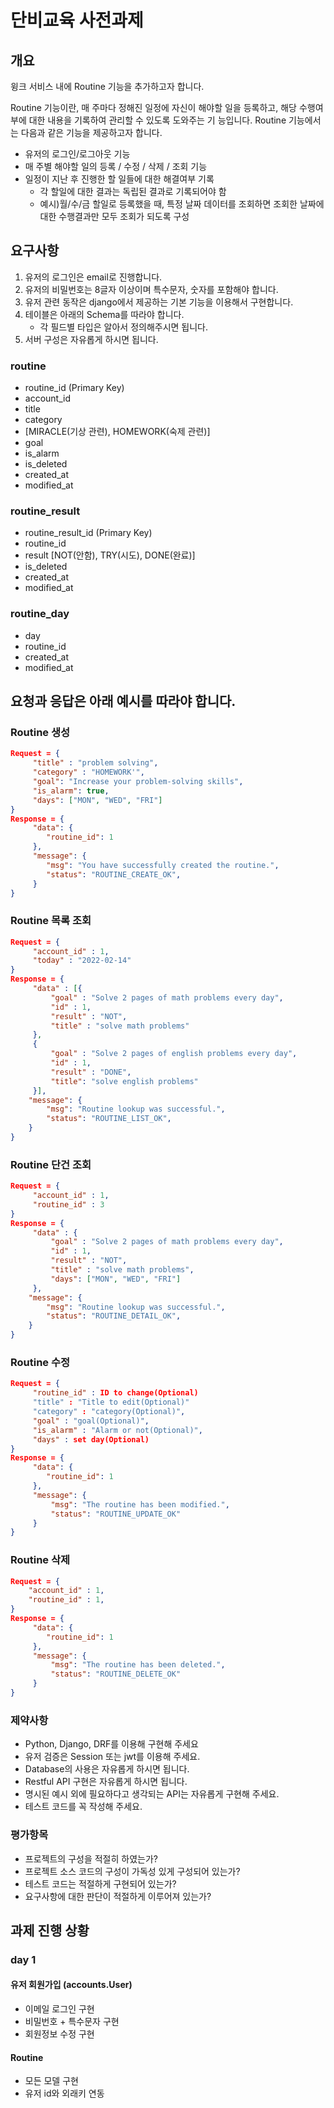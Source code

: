 # 단비교육 사전과제

## 개요

윙크 서비스 내에 Routine 기능을 추가하고자 합니다. 

Routine 기능이란, 매 주마다 정해진 일정에 자신이 해야할 일을 등록하고, 해당 수행여부에 대한 내용을 기록하여 관리할 수 있도록 도와주는 기 능입니다. 
Routine 기능에서는 다음과 같은 기능을 제공하고자 합니다. 

* 유저의 로그인/로그아웃 기능 
* 매 주별 해야할 일의 등록 / 수정 / 삭제 / 조회 기능 
* 일정이 지난 후 진행한 할 일들에 대한 해결여부 기록 
  * 각 할일에 대한 결과는 독립된 결과로 기록되어야 함 
  * 예시)월/수/금 할일로 등록했을 때, 특정 날짜 데이터를 조회하면 조회한 날짜에 대한 수행결과만 모두 조회가 되도록 구성

## 요구사항

1. 유저의 로그인은 email로 진행합니다. 
2. 유저의 비밀번호는 8글자 이상이며 특수문자, 숫자를 포함해야 합니다. 
3. 유저 관련 동작은 django에서 제공하는 기본 기능을 이용해서 구현합니다. 
4. 테이블은 아래의 Schema를 따라야 합니다. 
   * 각 필드별 타입은 알아서 정의해주시면 됩니다. 
5. 서버 구성은 자유롭게 하시면 됩니다.

### routine 

* routine_id (Primary Key) 
* account_id 
* title 
* category 
* [MIRACLE(기상 관련), HOMEWORK(숙제 관련)] 
* goal 
* is_alarm 
* is_deleted 
* created_at 
* modified_at 

### routine_result 

* routine_result_id (Primary Key) 
* routine_id 
* result [NOT(안함), TRY(시도), DONE(완료)] 
* is_deleted 
* created_at 
* modified_at 

### routine_day 

* day
* routine_id 
* created_at 
* modified_at

##  요청과 응답은 아래 예시를 따라야 합니다.

### Routine 생성 

```json
Request = {
     "title" : "problem solving",
     "category" : "HOMEWORK'",
     "goal": "Increase your problem-solving skills",
     "is_alarm": true,
     "days": ["MON", "WED", "FRI"]
}
Response = {
     "data": {
     	"routine_id": 1
     },
     "message": {
     	"msg": "You have successfully created the routine.",
    	"status": "ROUTINE_CREATE_OK",
     }
}
```

### Routine 목록 조회

```json
Request = {
     "account_id" : 1,
     "today" : "2022-02-14"
}
Response = {
     "data" : [{
         "goal" : "Solve 2 pages of math problems every day",
         "id" : 1,
         "result" : "NOT",
         "title" : "solve math problems"
     },
     {
         "goal" : "Solve 2 pages of english problems every day",
         "id" : 1,
         "result" : "DONE",
         "title": "solve english problems"
     }],
    "message": {
        "msg": "Routine lookup was successful.",
    	"status": "ROUTINE_LIST_OK",
    }
}
```

### Routine 단건 조회

```json
Request = {
     "account_id" : 1,
     "routine_id" : 3
}
Response = {
     "data" : {
         "goal" : "Solve 2 pages of math problems every day",
         "id" : 1,
         "result" : "NOT",
         "title" : "solve math problems",
         "days": ["MON", "WED", "FRI"]
     },
    "message": {
        "msg": "Routine lookup was successful.",
        "status": "ROUTINE_DETAIL_OK",
    }
}
```

### Routine 수정

```json
Request = {
     "routine_id" : ID to change(Optional)
     "title" : "Title to edit(Optional)"
     "category" : "category(Optional)",
     "goal" : "goal(Optional)",
     "is_alarm" : "Alarm or not(Optional)",
     "days" : set day(Optional)
}
Response = {
     "data": {
     	"routine_id": 1
     },
     "message": {
         "msg": "The routine has been modified.", 
         "status": "ROUTINE_UPDATE_OK"
     }
}
```

### Routine 삭제

```json
Request = {
    "account_id" : 1,
    "routine_id" : 1,
}
Response = {
     "data": {
     	"routine_id": 1
     },
     "message": {
         "msg": "The routine has been deleted.", 
         "status": "ROUTINE_DELETE_OK"
     }
}
```

### 제약사항

* Python, Django, DRF를 이용해 구현해 주세요 
* 유저 검증은 Session 또는 jwt를 이용해 주세요. 
* Database의 사용은 자유롭게 하시면 됩니다. 
* Restful API 구현은 자유롭게 하시면 됩니다. 
* 명시된 예시 외에 필요하다고 생각되는 API는 자유롭게 구현해 주세요. 
* 테스트 코드를 꼭 작성해 주세요.

### 평가항목

* 프로젝트의 구성을 적절히 하였는가? 
* 프로젝트 소스 코드의 구성이 가독성 있게 구성되어 있는가?
* 테스트 코드는 적절하게 구현되어 있는가? 
* 요구사항에 대한 판단이 적절하게 이루어져 있는가?

## 과제 진행 상황

### day 1

#### 유저 회원가입 (accounts.User)

* 이메일 로그인 구현
* 비밀번호 + 특수문자 구현
* 회원정보 수정 구현

#### Routine

* 모든 모델 구현
* 유저 id와 외래키 연동